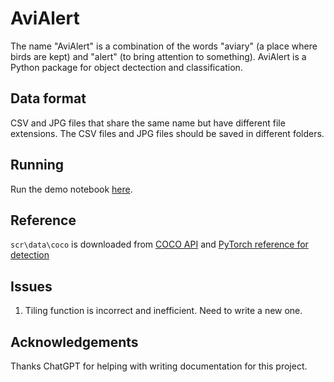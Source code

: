 # AviAlert

The name "AviAlert" is a combination of the words "aviary" (a place where birds are kept) and "alert" (to bring attention to something). AviAlert is a Python package for object dectection and classification.

## Data format

CSV and JPG files that share the same name but have different file extensions. The CSV files and JPG files should be saved in different folders.

## Running

Run the demo notebook [here](https://colab.research.google.com/drive/1TiGTjLM1XzjMOdD-v-PrEPylSTFlBXjL?usp=sharing).

## Reference

`scr\data\coco` is downloaded from [COCO API](https://github.com/cocodataset/cocoapi/tree/master/PythonAPI/pycocotools) and [PyTorch reference for detection](https://github.com/pytorch/vision/tree/main/references/detection)

## Issues

1. Tiling function is incorrect and inefficient. Need to write a new one.

## Acknowledgements

Thanks ChatGPT for helping with writing documentation for this project.
